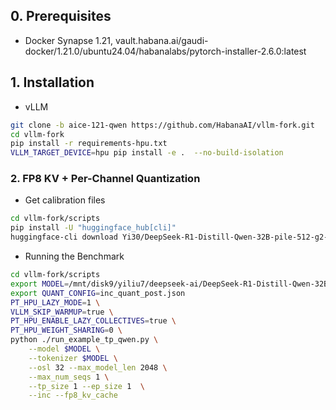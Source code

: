 ## 0. Prerequisites

- Docker Synapse 1.21, vault.habana.ai/gaudi-docker/1.21.0/ubuntu24.04/habanalabs/pytorch-installer-2.6.0:latest

## 1. Installation

- vLLM

```bash
git clone -b aice-121-qwen https://github.com/HabanaAI/vllm-fork.git
cd vllm-fork
pip install -r requirements-hpu.txt
VLLM_TARGET_DEVICE=hpu pip install -e .  --no-build-isolation
```

### 2. FP8 KV + Per-Channel Quantization

- Get calibration files

```bash
cd vllm-fork/scripts
pip install -U "huggingface_hub[cli]"
huggingface-cli download Yi30/DeepSeek-R1-Distill-Qwen-32B-pile-512-g2-tp1-0707-post  --local-dir nc_workspace_measure_kvache_post
```

- Running the Benchmark

```bash
cd vllm-fork/scripts
export MODEL=/mnt/disk9/yiliu7/deepseek-ai/DeepSeek-R1-Distill-Qwen-32B
export QUANT_CONFIG=inc_quant_post.json
PT_HPU_LAZY_MODE=1 \
VLLM_SKIP_WARMUP=true \
PT_HPU_ENABLE_LAZY_COLLECTIVES=true \
PT_HPU_WEIGHT_SHARING=0 \
python ./run_example_tp_qwen.py \
    --model $MODEL \
    --tokenizer $MODEL \
    --osl 32 --max_model_len 2048 \
    --max_num_seqs 1 \
    --tp_size 1 --ep_size 1  \
    --inc --fp8_kv_cache
```